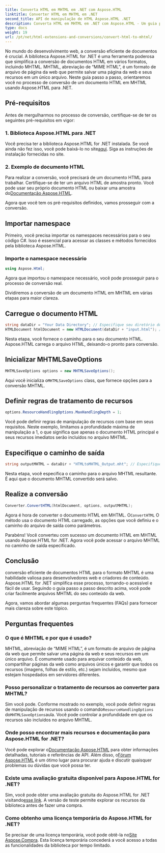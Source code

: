 ```yaml
---
title: Converta HTML em MHTML em .NET com Aspose.HTML
linktitle: Converter HTML em MHTML em .NET
second_title: API de manipulação de HTML Aspose.HTML .NET
description: Converta HTML em MHTML em .NET com Aspose.HTML - Um guia passo a passo para arquivamento eficiente de conteúdo da web. Aprenda como usar Aspose.HTML for .NET para criar arquivos MHTML.
type: docs
weight: 19
url: /pt/net/html-extensions-and-conversions/convert-html-to-mhtml/
---
```


No mundo do desenvolvimento web, a conversão eficiente de documentos é crucial. A biblioteca Aspose.HTML for .NET é uma ferramenta poderosa que simplifica a conversão de documentos HTML em vários formatos, incluindo MHTML. MHTML, abreviação de “MIME HTML”, é um formato de arquivo de página da web que permite salvar uma página da web e seus recursos em um único arquivo. Neste guia passo a passo, orientaremos você no processo de conversão de um documento HTML em MHTML usando Aspose.HTML para .NET.

## Pré-requisitos

Antes de mergulharmos no processo de conversão, certifique-se de ter os seguintes pré-requisitos em vigor:

### 1. Biblioteca Aspose.HTML para .NET

 Você precisa ter a biblioteca Aspose.HTML for .NET instalada. Se você ainda não fez isso, você pode baixá-lo no site[aqui](https://releases.aspose.com/html/net/). Siga as instruções de instalação fornecidas no site.

### 2. Exemplo de documento HTML

Para realizar a conversão, você precisará de um documento HTML para trabalhar. Certifique-se de ter um arquivo HTML de amostra pronto. Você pode usar seu próprio documento HTML ou baixar uma amostra do[Documentação Aspose.HTML](https://reference.aspose.com/html/net/).

Agora que você tem os pré-requisitos definidos, vamos prosseguir com a conversão.

## Importar namespace

Primeiro, você precisa importar os namespaces necessários para o seu código C#. Isso é essencial para acessar as classes e métodos fornecidos pela biblioteca Aspose.HTML.

### Importe o namespace necessário

```csharp
using Aspose.Html;
```

Agora que importou o namespace necessário, você pode prosseguir para o processo de conversão real.

Dividiremos a conversão de um documento HTML em MHTML em várias etapas para maior clareza.

## Carregue o documento HTML

```csharp
string dataDir = "Your Data Directory"; // Especifique seu diretório de dados
HTMLDocument htmlDocument = new HTMLDocument(dataDir + "input.html"); // Carregue o documento HTML
```

Nesta etapa, você fornece o caminho para o seu documento HTML. Aspose.HTML carrega o arquivo HTML, deixando-o pronto para conversão.

## Inicializar MHTMLSaveOptions

```csharp
MHTMLSaveOptions options = new MHTMLSaveOptions();
```

 Aqui você inicializa o`MHTMLSaveOptions` class, que fornece opções para a conversão MHTML.

## Definir regras de tratamento de recursos

```csharp
options.ResourceHandlingOptions.MaxHandlingDepth = 1;
```

Você pode definir regras de manipulação de recursos com base em seus requisitos. Neste exemplo, limitamos a profundidade máxima de manipulação a 1, o que significa que apenas o documento HTML principal e seus recursos imediatos serão incluídos no arquivo MHTML.

## Especifique o caminho de saída

```csharp
string outputMHTML = dataDir + "HTMLtoMHTML_Output.mht"; // Especifique o caminho do arquivo de saída
```

Nesta etapa, você especifica o caminho para o arquivo MHTML resultante. É aqui que o documento MHTML convertido será salvo.

## Realize a conversão

```csharp
Converter.ConvertHTML(htmlDocument, options, outputMHTML);
```

 Agora é hora de converter o documento HTML em MHTML. O`ConvertHTML` O método usa o documento HTML carregado, as opções que você definiu e o caminho do arquivo de saída como parâmetros.

Parabéns! Você converteu com sucesso um documento HTML em MHTML usando Aspose.HTML for .NET. Agora você pode acessar o arquivo MHTML no caminho de saída especificado.

## Conclusão

conversão eficiente de documentos HTML para o formato MHTML é uma habilidade valiosa para desenvolvedores web e criadores de conteúdo. Aspose.HTML for .NET simplifica esse processo, tornando-o acessível e fácil de usar. Seguindo o guia passo a passo descrito acima, você pode criar facilmente arquivos MHTML do seu conteúdo da web.

Agora, vamos abordar algumas perguntas frequentes (FAQs) para fornecer mais clareza sobre este tópico.

## Perguntas frequentes

### O que é MHTML e por que é usado?

MHTML, abreviação de “MIME HTML”, é um formato de arquivo de página da web que permite salvar uma página da web e seus recursos em um único arquivo. É comumente usado para arquivar conteúdo da web, compartilhar páginas da web como arquivos únicos e garantir que todos os recursos (imagens, folhas de estilo, etc.) sejam incluídos, mesmo que estejam hospedados em servidores diferentes.

### Posso personalizar o tratamento de recursos ao converter para MHTML?

 Sim você pode. Conforme mostrado no exemplo, você pode definir regras de manipulação de recursos usando o comando`ResourceHandlingOptions` do`MHTMLSaveOptions`aula. Você pode controlar a profundidade em que os recursos são incluídos no arquivo MHTML.

### Onde posso encontrar mais recursos e documentação para Aspose.HTML for .NET?

 Você pode explorar o[Documentação Aspose.HTML](https://reference.aspose.com/html/net/) para obter informações detalhadas, tutoriais e referências de API. Além disso, o[Fórum Aspose.HTML](https://forum.aspose.com/) é um ótimo lugar para procurar ajuda e discutir quaisquer problemas ou dúvidas que você possa ter.

### Existe uma avaliação gratuita disponível para Aspose.HTML for .NET?

 Sim, você pode obter uma avaliação gratuita do Aspose.HTML for .NET visitando[esse link](https://releases.aspose.com/). A versão de teste permite explorar os recursos da biblioteca antes de fazer uma compra.

### Como obtenho uma licença temporária do Aspose.HTML for .NET?

 Se precisar de uma licença temporária, você pode obtê-la no[Site Aspose.Compra](https://purchase.aspose.com/temporary-license/). Esta licença temporária concederá a você acesso a todas as funcionalidades da biblioteca por tempo limitado.

